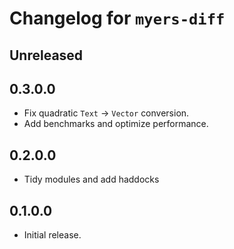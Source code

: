 # Changelog for `myers-diff`

## Unreleased

## 0.3.0.0

* Fix quadratic `Text` -> `Vector` conversion.
* Add benchmarks and optimize performance.

## 0.2.0.0

* Tidy modules and add haddocks

## 0.1.0.0

* Initial release.
